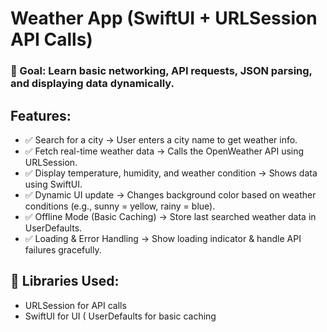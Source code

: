# Weather App (SwiftUI + URLSession API Calls)

### 📌 Goal: Learn basic networking, API requests, JSON parsing, and displaying data dynamically.

## Features:
* ✅ Search for a city → User enters a city name to get weather info.
* ✅ Fetch real-time weather data → Calls the OpenWeather API using URLSession.
* ✅ Display temperature, humidity, and weather condition → Shows data using SwiftUI.
* ✅ Dynamic UI update → Changes background color based on weather conditions (e.g., sunny = yellow, rainy = blue).
* ✅ Offline Mode (Basic Caching) → Store last searched weather data in UserDefaults.
* ✅ Loading & Error Handling → Show loading indicator & handle API failures gracefully.

## 📌 Libraries Used:
* URLSession for API calls
* SwiftUI for UI
( UserDefaults for basic caching
